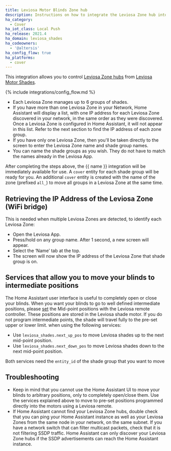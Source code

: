```yaml
---
title: Leviosa Motor Blinds Zone hub
description: Instructions on how to integrate the Leviosa Zone hub into Home Assistant.
ha_category:
  - Cover
ha_iot_class: Local Push
ha_release: 2021.4
ha_domain: leviosa_shades
ha_codeowners:
  - '@altersis'
ha_config_flow: true
ha_platforms:
  - cover
---
```


This integration allows you to control [Leviosa Zone hubs](https://leviosashades.com/products/leviosa-zone) from [Leviosa Motor Shades](https://leviosashades.com/).

{% include integrations/config_flow.md %}
- Each Leviosa Zone manages up to 6 groups of shades.
- If you have more than one Leviosa Zone in your Network, Home Assistant will display a list, with one IP address for each Leviosa Zone discovered in your network, in the same order as they were discovered. Once a Leviosa Zone is configured in Home Assistant, it will not appear in this list. Refer to the next section to find the IP address of each zone group.
- If you have only one Leviosa Zone, then you'll be taken directly to the screen to enter the Leviosa Zone name and shade group names.
- You can name the shade groups as you wish. They do not have to match the names already in the Leviosa App.

After completing the steps above, the {{ name }} integration will be immediately available for use. A `cover` entity for each shade group will be ready for you. An additional `cover` entity is created with the name of the zone (prefixed `all_`) to move all groups in a Leviosa Zone at the same time.

## Retrieving the IP Address of the Leviosa Zone (WiFi bridge)

This is needed when multiple Leviosa Zones are detected, to identify each Leviosa Zone:

- Open the Leviosa App.
- Press/hold on any group name. After 1 second, a new screen will appear.
- Select the ‘Name’ tab at the top.
- The screen will now show the IP address of the Leviosa Zone that shade group is on.

## Services that allow you to move your blinds to intermediate positions

The Home Assistant user interface is useful to completely open or close your blinds. When you want your blinds to go to well defined intermediate positions, please [set](https://cdn.shopify.com/s/files/1/1346/0347/files/Leviosa_Shades_Programming_instructions.pdf?) the Mid-point positions with the Leviosa remote controller. These positions are stored in the Leviosa shade motor. If you do not program intermediate points, the shade will travel fully to the pre-set upper or lower limit. when using the following services:

- Use `leviosa_shades.next_up_pos` to move Leviosa shades up to the next mid-point position.
- Use `leviosa_shades.next_down_pos` to move Leviosa shades down to the next mid-point position.

Both services need the `entity_id` of the shade group that you want to move

## Troubleshooting

- Keep in mind that you cannot use the Home Assistant UI to move your blinds to arbitrary positions, only to completely open/close them. Use the services explained above to move to pre-set positions programmed directly into the motors using a Leviosa remote.
- If Home Assistant cannot find your Leviosa Zone hubs, double check that you can ping your Home Assistant instance as well as your Leviosa Zones from the same node in your network, on the same subnet. If you have a network switch that can filter multicast packets, check that it is not filtering SSDP traffic. Home Assistant can only discover your Leviosa Zone hubs if the SSDP advertisements can reach the Home Assistant instance.
